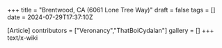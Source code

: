 +++
title = "Brentwood, CA (6061 Lone Tree Way)"
draft = false
tags = []
date = 2024-07-29T17:37:10Z

[Article]
contributors = ["Veronancy","ThatBoiCydalan"]
gallery = []
+++
text/x-wiki
